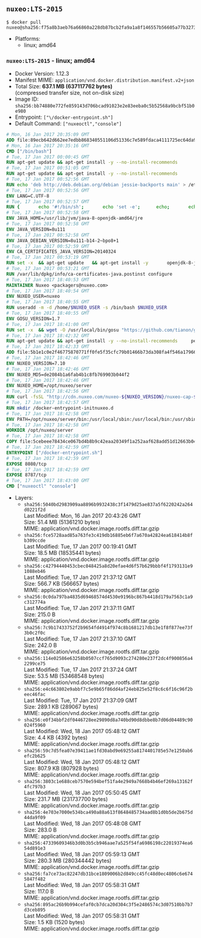 ## `nuxeo:LTS-2015`

```console
$ docker pull nuxeo@sha256:f75a8b3aeb76a66860a228db87bcb2fa9a1a8f146557b56605a77b3273ae875b
```

-	Platforms:
	-	linux; amd64

### `nuxeo:LTS-2015` - linux; amd64

-	Docker Version: 1.12.3
-	Manifest MIME: `application/vnd.docker.distribution.manifest.v2+json`
-	Total Size: **637.1 MB (637117762 bytes)**  
	(compressed transfer size, not on-disk size)
-	Image ID: `sha256:bb74880e772fe859143d706bcad91023e2e83eeba0c5b52568a9bcbf51b0e980`
-	Entrypoint: `["\/docker-entrypoint.sh"]`
-	Default Command: `["nuxeoctl","console"]`

```dockerfile
# Mon, 16 Jan 2017 20:35:09 GMT
ADD file:89ecb642d662ee7edbb868340551106d51336c7e589fdaca4111725ec64da957 in / 
# Mon, 16 Jan 2017 20:35:16 GMT
CMD ["/bin/bash"]
# Tue, 17 Jan 2017 00:00:45 GMT
RUN apt-get update && apt-get install -y --no-install-recommends 		ca-certificates 		curl 		wget 	&& rm -rf /var/lib/apt/lists/*
# Tue, 17 Jan 2017 00:51:05 GMT
RUN apt-get update && apt-get install -y --no-install-recommends 		bzip2 		unzip 		xz-utils 	&& rm -rf /var/lib/apt/lists/*
# Tue, 17 Jan 2017 00:52:56 GMT
RUN echo 'deb http://deb.debian.org/debian jessie-backports main' > /etc/apt/sources.list.d/jessie-backports.list
# Tue, 17 Jan 2017 00:52:56 GMT
ENV LANG=C.UTF-8
# Tue, 17 Jan 2017 00:52:57 GMT
RUN { 		echo '#!/bin/sh'; 		echo 'set -e'; 		echo; 		echo 'dirname "$(dirname "$(readlink -f "$(which javac || which java)")")"'; 	} > /usr/local/bin/docker-java-home 	&& chmod +x /usr/local/bin/docker-java-home
# Tue, 17 Jan 2017 00:52:58 GMT
ENV JAVA_HOME=/usr/lib/jvm/java-8-openjdk-amd64/jre
# Tue, 17 Jan 2017 00:52:58 GMT
ENV JAVA_VERSION=8u111
# Tue, 17 Jan 2017 00:52:58 GMT
ENV JAVA_DEBIAN_VERSION=8u111-b14-2~bpo8+1
# Tue, 17 Jan 2017 00:52:59 GMT
ENV CA_CERTIFICATES_JAVA_VERSION=20140324
# Tue, 17 Jan 2017 00:53:19 GMT
RUN set -x 	&& apt-get update 	&& apt-get install -y 		openjdk-8-jre-headless="$JAVA_DEBIAN_VERSION" 		ca-certificates-java="$CA_CERTIFICATES_JAVA_VERSION" 	&& rm -rf /var/lib/apt/lists/* 	&& [ "$JAVA_HOME" = "$(docker-java-home)" ]
# Tue, 17 Jan 2017 00:53:21 GMT
RUN /var/lib/dpkg/info/ca-certificates-java.postinst configure
# Tue, 17 Jan 2017 18:40:53 GMT
MAINTAINER Nuxeo <packagers@nuxeo.com>
# Tue, 17 Jan 2017 18:40:54 GMT
ENV NUXEO_USER=nuxeo
# Tue, 17 Jan 2017 18:40:55 GMT
RUN useradd -m -d /home/$NUXEO_USER -s /bin/bash $NUXEO_USER
# Tue, 17 Jan 2017 18:40:55 GMT
ENV GOSU_VERSION=1.7
# Tue, 17 Jan 2017 18:41:00 GMT
RUN set -x 	&& wget -O /usr/local/bin/gosu "https://github.com/tianon/gosu/releases/download/$GOSU_VERSION/gosu-$(dpkg --print-architecture)" 	&& wget -O /usr/local/bin/gosu.asc "https://github.com/tianon/gosu/releases/download/$GOSU_VERSION/gosu-$(dpkg --print-architecture).asc" 	&& export GNUPGHOME="$(mktemp -d)" 	&& gpg --keyserver ha.pool.sks-keyservers.net --recv-keys B42F6819007F00F88E364FD4036A9C25BF357DD4 	&& gpg --batch --verify /usr/local/bin/gosu.asc /usr/local/bin/gosu 	&& rm -r "$GNUPGHOME" /usr/local/bin/gosu.asc 	&& chmod +x /usr/local/bin/gosu 	&& gosu nobody true
# Tue, 17 Jan 2017 18:42:32 GMT
RUN apt-get update && apt-get install -y --no-install-recommends     perl     locales     pwgen     imagemagick     ffmpeg2theora     ufraw     poppler-utils     libreoffice     libwpd-tools     exiftool     ghostscript  && rm -rf /var/lib/apt/lists/*
# Tue, 17 Jan 2017 18:42:33 GMT
ADD file:5b1e1c0e2f46775870771ff0fe5f35cfc79b01466b73da308fa4f546a1796610 in /etc/ImageMagick/policy.xml 
# Tue, 17 Jan 2017 18:42:46 GMT
ENV NUXEO_VERSION=7.10
# Tue, 17 Jan 2017 18:42:46 GMT
ENV NUXEO_MD5=de2084b1a6fab4b1c8fb769903b044f2
# Tue, 17 Jan 2017 18:42:46 GMT
ENV NUXEO_HOME=/opt/nuxeo/server
# Tue, 17 Jan 2017 18:42:56 GMT
RUN curl -fsSL "http://cdn.nuxeo.com/nuxeo-${NUXEO_VERSION}/nuxeo-cap-${NUXEO_VERSION}-tomcat.zip" -o /tmp/nuxeo-distribution-tomcat.zip     && echo "$NUXEO_MD5 /tmp/nuxeo-distribution-tomcat.zip" | md5sum -c -     && mkdir -p /tmp/nuxeo-distribution $(dirname $NUXEO_HOME)     && unzip -q -d /tmp/nuxeo-distribution /tmp/nuxeo-distribution-tomcat.zip     && DISTDIR=$(/bin/ls /tmp/nuxeo-distribution | head -n 1)     && mv /tmp/nuxeo-distribution/$DISTDIR $NUXEO_HOME     && sed -i -e "s/^org.nuxeo.distribution.package.*/org.nuxeo.distribution.package=docker/" $NUXEO_HOME/templates/common/config/distribution.properties     && rm -rf /tmp/nuxeo-distribution*     && sed -i "s/LAUNCHER_DEBUG /LAUNCHER_DEBUG -Djvmcheck=nofail /" $NUXEO_HOME/bin/nuxeoctl     && chmod +x $NUXEO_HOME/bin/*ctl $NUXEO_HOME/bin/*.sh
# Tue, 17 Jan 2017 18:42:57 GMT
RUN mkdir /docker-entrypoint-initnuxeo.d
# Tue, 17 Jan 2017 18:42:58 GMT
ENV PATH=/opt/nuxeo/server/bin:/usr/local/sbin:/usr/local/bin:/usr/sbin:/usr/bin:/sbin:/bin
# Tue, 17 Jan 2017 18:42:58 GMT
WORKDIR /opt/nuxeo/server
# Tue, 17 Jan 2017 18:42:58 GMT
COPY file:5cebeee78434ce067bd4b8b9c42eaa20349f1a252aaf628add51d12663b04917 in / 
# Tue, 17 Jan 2017 18:42:59 GMT
ENTRYPOINT ["/docker-entrypoint.sh"]
# Tue, 17 Jan 2017 18:42:59 GMT
EXPOSE 8080/tcp
# Tue, 17 Jan 2017 18:42:59 GMT
EXPOSE 8787/tcp
# Tue, 17 Jan 2017 18:43:00 GMT
CMD ["nuxeoctl" "console"]
```

-	Layers:
	-	`sha256:5040bd2983909aa8896b9932438c3f1479d25ae837a5f6220242a264d0221f2d`  
		Last Modified: Mon, 16 Jan 2017 20:43:26 GMT  
		Size: 51.4 MB (51361210 bytes)  
		MIME: application/vnd.docker.image.rootfs.diff.tar.gzip
	-	`sha256:fce5728aad85a763fe3c419db16885eb6f7a670a42824ea618414b8fb309ccde`  
		Last Modified: Tue, 17 Jan 2017 00:19:41 GMT  
		Size: 18.5 MB (18535441 bytes)  
		MIME: application/vnd.docker.image.rootfs.diff.tar.gzip
	-	`sha256:c42794440453cbec048425a8d20efae4d6f57b629bbbf4f1793131e91088eb46`  
		Last Modified: Tue, 17 Jan 2017 21:37:12 GMT  
		Size: 566.7 KB (566657 bytes)  
		MIME: application/vnd.docker.image.rootfs.diff.tar.gzip
	-	`sha256:0c0da797ba4835d69468574d4530e9196bc867b4418d179a7563c1a9c312774a`  
		Last Modified: Tue, 17 Jan 2017 21:37:11 GMT  
		Size: 215.0 B  
		MIME: application/vnd.docker.image.rootfs.diff.tar.gzip
	-	`sha256:7c9b17433752f2b9654fd4914f974c8b1681217db13e1f8f877ee73f3b0c2f0c`  
		Last Modified: Tue, 17 Jan 2017 21:37:10 GMT  
		Size: 242.0 B  
		MIME: application/vnd.docker.image.rootfs.diff.tar.gzip
	-	`sha256:114e02586e63258b0507ccf765d9093c274280e237f2dc4f900856a42299ce75`  
		Last Modified: Tue, 17 Jan 2017 21:37:24 GMT  
		Size: 53.5 MB (53468548 bytes)  
		MIME: application/vnd.docker.image.rootfs.diff.tar.gzip
	-	`sha256:e4c663802e9abbf7c5e9b65f86dd4af24eb825e52f8c6c6f16c96f2beec46fac`  
		Last Modified: Tue, 17 Jan 2017 21:37:09 GMT  
		Size: 289.1 KB (289067 bytes)  
		MIME: application/vnd.docker.image.rootfs.diff.tar.gzip
	-	`sha256:e0f34bbf2df0446728ee29890d8a740bd90d8dbbe8b7d06d04489c90024f5960`  
		Last Modified: Wed, 18 Jan 2017 05:48:12 GMT  
		Size: 4.4 KB (4392 bytes)  
		MIME: application/vnd.docker.image.rootfs.diff.tar.gzip
	-	`sha256:59c7d5fea07e39411ae1fd30abd9e69255a8174401785e57e1250ab6efc2b625`  
		Last Modified: Wed, 18 Jan 2017 05:48:12 GMT  
		Size: 807.9 KB (807928 bytes)  
		MIME: application/vnd.docker.image.rootfs.diff.tar.gzip
	-	`sha256:3803c1e688ceb7570e594bef51fa4e2949a7668b4b46ef269a13162f4fc797b3`  
		Last Modified: Wed, 18 Jan 2017 05:50:45 GMT  
		Size: 231.7 MB (231737700 bytes)  
		MIME: application/vnd.docker.image.rootfs.diff.tar.gzip
	-	`sha256:4e703e7000e534bca490a88a613f8648485734aad8b1d0b5de2b675d44da9f09`  
		Last Modified: Wed, 18 Jan 2017 05:48:08 GMT  
		Size: 283.0 B  
		MIME: application/vnd.docker.image.rootfs.diff.tar.gzip
	-	`sha256:47339609346b3d0b3b5cb946aae7a525f54fa6986198c22019374ea654d891e3`  
		Last Modified: Wed, 18 Jan 2017 05:59:13 GMT  
		Size: 280.3 MB (280344442 bytes)  
		MIME: application/vnd.docker.image.rootfs.diff.tar.gzip
	-	`sha256:fa7ce73ac82247db31bce1809006b2d849cc45fc48d0ec4806c6e6745847f482`  
		Last Modified: Wed, 18 Jan 2017 05:58:31 GMT  
		Size: 117.0 B  
		MIME: application/vnd.docker.image.rootfs.diff.tar.gzip
	-	`sha256:895ac26b9b994cefaf0cb7dca20d304c3f5e2486574c3d07510bb7b7d3ceb895`  
		Last Modified: Wed, 18 Jan 2017 05:58:31 GMT  
		Size: 1.5 KB (1520 bytes)  
		MIME: application/vnd.docker.image.rootfs.diff.tar.gzip
